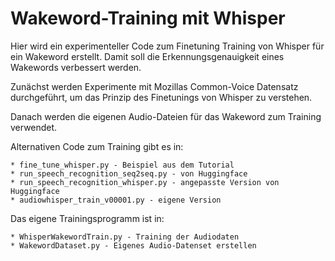 # Wakeword-Training mit Whisper

Hier wird ein experimenteller Code zum Finetuning Training von Whisper für ein Wakeword erstellt.
Damit soll die Erkennungsgenauigkeit eines Wakewords verbessert werden. 

Zunächst werden Experimente mit Mozillas Common-Voice Datensatz durchgeführt, um das Prinzip des
Finetunings von Whisper zu verstehen. 

Danach werden die eigenen Audio-Dateien für das Wakeword zum Training verwendet.

Alternativen Code zum Training gibt es in:

    * fine_tune_whisper.py - Beispiel aus dem Tutorial
    * run_speech_recognition_seq2seq.py - von Huggingface
    * run_speech_recognition_whisper.py - angepasste Version von Huggingface
    * audiowhisper_train_v00001.py - eigene Version

Das eigene Trainingsprogramm ist in:

    * WhisperWakewordTrain.py - Training der Audiodaten
    * WakewordDataset.py - Eigenes Audio-Datenset erstellen